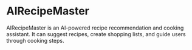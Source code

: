# AIRecipeMaster
AIRecipeMaster is an AI-powered recipe recommendation and cooking assistant. It can suggest recipes, create shopping lists, and guide users through cooking steps.
